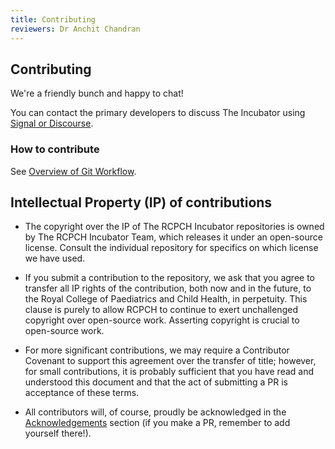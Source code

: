 ```yaml
---
title: Contributing
reviewers: Dr Anchit Chandran
---
```


## Contributing

We're a friendly bunch and happy to chat!

You can contact the primary developers to discuss The Incubator using [Signal or Discourse](../about/contact.md).

### How to contribute

See [Overview of Git Workflow](http://127.0.0.1:8002/developer/git/overview/#overview-of-github-workflow).

## Intellectual Property (IP) of contributions

- The copyright over the IP of The RCPCH Incubator repositories is owned by The RCPCH Incubator Team, which releases it under an open-source license. Consult the individual repository for specifics on which license we have used.

- If you submit a contribution to the repository, we ask that you agree to transfer all IP rights of the contribution, both now and in the future, to the Royal College of Paediatrics and Child Health, in perpetuity. This clause is purely to allow RCPCH to continue to exert unchallenged copyright over open-source work. Asserting copyright is crucial to open-source work.

- For more significant contributions, we may require a Contributor Covenant to support this agreement over the transfer of title; however, for small contributions, it is probably sufficient that you have read and understood this document and that the act of submitting a PR is acceptance of these terms.

- All contributors will, of course, proudly be acknowledged in the [Acknowledgements](../about/acknowledgements.md) section (if you make a PR, remember to add yourself there!).
